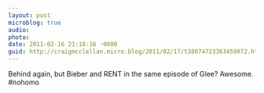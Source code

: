 ```yaml
---
layout: post
microblog: true
audio: 
photo: 
date: 2011-02-16 21:18:16 -0600
guid: http://craigmcclellan.micro.blog/2011/02/17/t38074723363459072.html
---
```

Behind again, but Bieber and RENT in the same episode of Glee? Awesome. #nohomo
